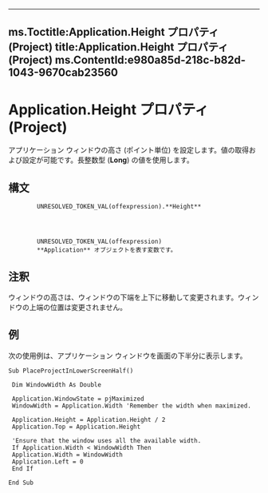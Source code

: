 

---
ms.Toctitle:Application.Height プロパティ (Project)
title:Application.Height プロパティ (Project)
ms.ContentId:e980a85d-218c-b82d-1043-9670cab23560
---
# Application.Height プロパティ (Project)




アプリケーション ウィンドウの高さ (ポイント単位) を設定します。値の取得および設定が可能です。長整数型 (**Long**) の値を使用します。

## 構文

            UNRESOLVED_TOKEN_VAL(offexpression).**Height**




            UNRESOLVED_TOKEN_VAL(offexpression)
            **Application** オブジェクトを表す変数です。



## 注釈
ウィンドウの高さは、ウィンドウの下端を上下に移動して変更されます。ウィンドウの上端の位置は変更されません。



## 例
次の使用例は、アプリケーション ウィンドウを画面の下半分に表示します。

```vba
Sub PlaceProjectInLowerScreenHalf() 
 
 Dim WindowWidth As Double 
 
 Application.WindowState = pjMaximized 
 WindowWidth = Application.Width 'Remember the width when maximized. 
 
 Application.Height = Application.Height / 2 
 Application.Top = Application.Height 
 
 'Ensure that the window uses all the available width. 
 If Application.Width < WindowWidth Then 
 Application.Width = WindowWidth 
 Application.Left = 0 
 End If 
 
End Sub
```





